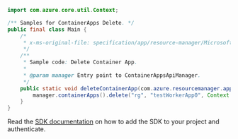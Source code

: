 ```java
import com.azure.core.util.Context;

/** Samples for ContainerApps Delete. */
public final class Main {
    /*
     * x-ms-original-file: specification/app/resource-manager/Microsoft.App/preview/2022-01-01-preview/examples/ContainerApps_Delete.json
     */
    /**
     * Sample code: Delete Container App.
     *
     * @param manager Entry point to ContainerAppsApiManager.
     */
    public static void deleteContainerApp(com.azure.resourcemanager.appcontainers.ContainerAppsApiManager manager) {
        manager.containerApps().delete("rg", "testWorkerApp0", Context.NONE);
    }
}
```

Read the [SDK documentation](https://github.com/Azure/azure-sdk-for-java/blob/azure-resourcemanager-appcontainers_1.0.0-beta.1/sdk/appcontainers/azure-resourcemanager-appcontainers/README.md) on how to add the SDK to your project and authenticate.

